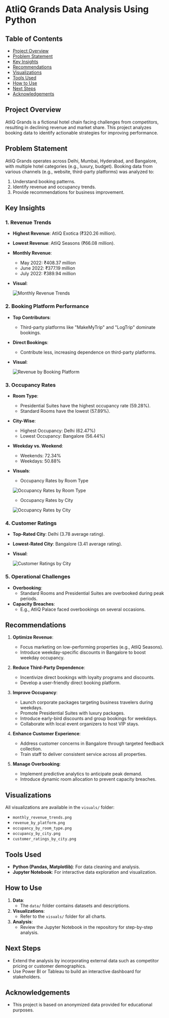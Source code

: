 # AtliQ Grands Data Analysis Using Python

## Table of Contents
- [Project Overview](#project-overview)
- [Problem Statement](#problem-statement)
- [Key Insights](#key-insights)
- [Recommendations](#recommendations)
- [Visualizations](#visualizations)
- [Tools Used](#tools-used)
- [How to Use](#how-to-use)
- [Next Steps](#next-steps)
- [Acknowledgements](#acknowledgements)

  
## Project Overview
AtliQ Grands is a fictional hotel chain facing challenges from competitors, resulting in declining revenue and market share. This project analyzes booking data to identify actionable strategies for improving performance.

## Problem Statement
AtliQ Grands operates across Delhi, Mumbai, Hyderabad, and Bangalore, with multiple hotel categories (e.g., luxury, budget). Booking data from various channels (e.g., website, third-party platforms) was analyzed to:
1. Understand booking patterns.
2. Identify revenue and occupancy trends.
3. Provide recommendations for business improvement.


## Key Insights

### 1. Revenue Trends
- **Highest Revenue**: AtliQ Exotica (₹320.26 million).
- **Lowest Revenue**: AtliQ Seasons (₹66.08 million).
- **Monthly Revenue**:
  - May 2022: ₹408.37 million
  - June 2022: ₹377.19 million
  - July 2022: ₹389.94 million
- **Visual**:
  
  ![Monthly Revenue Trends](visuals/monthly_revenue_trends.png)



### 2. Booking Platform Performance
- **Top Contributors**:
  - Third-party platforms like "MakeMyTrip" and "LogTrip" dominate bookings.
- **Direct Bookings**:
  - Contribute less, increasing dependence on third-party platforms.
- **Visual**:
  
  ![Revenue by Booking Platform](visuals/revenue_contribution_by_platform.png)



### 3. Occupancy Rates
- **Room Type**:
  - Presidential Suites have the highest occupancy rate (59.28%).
  - Standard Rooms have the lowest (57.89%).
- **City-Wise**:
  - Highest Occupancy: Delhi (62.47%)
  - Lowest Occupancy: Bangalore (56.44%)
- **Weekday vs. Weekend**:
  - Weekends: 72.34%
  - Weekdays: 50.88%
- **Visuals**:
     - Occupancy Rates by Room Type
        
   ![Occupancy Rates by Room Type](visuals/occupancy_rates_by_room_type.png)
    
     - Occupancy Rates by City
    
   ![Occupancy Rates by City](visuals/occupancy_rates_by_city.png)



### 4. Customer Ratings
- **Top-Rated City**: Delhi (3.78 average rating).
- **Lowest-Rated City**: Bangalore (3.41 average rating).
- **Visual**:
  
  ![Customer Ratings by City](visuals/customer_ratings_by_city.png)



### 5. Operational Challenges
- **Overbooking**:
  - Standard Rooms and Presidential Suites are overbooked during peak periods.
- **Capacity Breaches**:
  - E.g., AtliQ Palace faced overbookings on several occasions.



## Recommendations

1. **Optimize Revenue**:
   - Focus marketing on low-performing properties (e.g., AtliQ Seasons).
   - Introduce weekday-specific discounts in Bangalore to boost weekday occupancy.

2. **Reduce Third-Party Dependence**:
   - Incentivize direct bookings with loyalty programs and discounts.
   - Develop a user-friendly direct booking platform.

3. **Improve Occupancy**:
   - Launch corporate packages targeting business travelers during weekdays.
   - Promote Presidential Suites with luxury packages.
   - Introduce early-bird discounts and group bookings for weekdays.
   - Collaborate with local event organizers to host VIP stays.

4. **Enhance Customer Experience**:
   - Address customer concerns in Bangalore through targeted feedback collection.
   - Train staff to deliver consistent service across all properties.

5. **Manage Overbooking**:
   - Implement predictive analytics to anticipate peak demand.
   - Introduce dynamic room allocation to prevent capacity breaches.



## Visualizations
All visualizations are available in the `visuals/` folder:
- `monthly_revenue_trends.png`
- `revenue_by_platform.png`
- `occupancy_by_room_type.png`
- `occupancy_by_city.png`
- `customer_ratings_by_city.png`



## Tools Used
- **Python (Pandas, Matplotlib)**: For data cleaning and analysis.
- **Jupyter Notebook**: For interactive data exploration and visualization.



## How to Use
1. **Data**:
   - The `data/` folder contains datasets and descriptions.
2. **Visualizations**:
   - Refer to the `visuals/` folder for all charts.
3. **Analysis**:
   - Review the Jupyter Notebook in the repository for step-by-step analysis.



## Next Steps
- Extend the analysis by incorporating external data such as competitor pricing or customer demographics.
- Use Power BI or Tableau to build an interactive dashboard for stakeholders.



## Acknowledgements
- This project is based on anonymized data provided for educational purposes.
 
